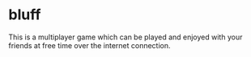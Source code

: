 # bluff
This is a multiplayer game which can be played and enjoyed with your friends at free time over the internet connection.
